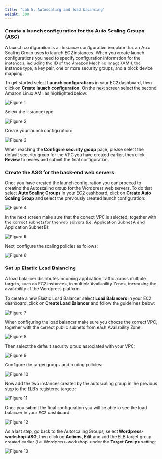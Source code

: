```yaml
---
title: "Lab 5: Autoscaling and load balancing"
weight: 300
---
```


### Create a launch configuration for the Auto Scaling Groups (ASG)

A launch configuration is an instance configuration template that an Auto Scaling Group uses to launch EC2 instances. When you create launch configurations you need to specify configuration information for the instances, including the ID of the Amazon Machine Image (AMI), the instance type, a key pair, one or more security groups, and a block device mapping. 

To get started select **Launch configurations** in your EC2 dashboard, then click on **Create launch configuration**. On the next screen select the second Amazon Linux AMI, as highlighted below:

![Figure 1](/images/asg1.png)

Select the instance type:

![Figure 2](/images/asg2.png)

Create your launch configuration:

![Figure 3](/images/asg3.png)

When reaching the **Configure security group** page, please select the default security group for the VPC you have created earlier, then click **Review** to review and submit the final configuration.

### Create the ASG for the back-end web servers

Once you have created the launch configuration you can proceed to creating the Autoscaling group for the Wordpress web servers. To do that select **Auto Scaling Groups** in your EC2 dashboard, click on **Create Auto Scaling Group** and select the previously created launch configuration:

![Figure 4](/images/asg4.png)

In the next screen make sure that the correct VPC is selected, together with the correct subnets for the web servers (i.e. Application Subnet A and Application Subnet B):

![Figure 5](/images/asg5.png)

Next, configure the scaling policies as follows:

![Figure 6](/images/asg6.png)

### Set up Elastic Load Balancing

A load balancer distributes incoming application traffic across multiple targets, such as EC2 instances, in multiple Availability Zones, increasing the availability of the Wordpress platform.

To create a new Elastic Load Balancer select **Load Balancers** in your EC2 dashboard, click on **Create Load Balancer** and follow the guidelines below:

![Figure 7](/images/asg7.png)

When configuring the load balancer make sure you choose the correct VPC, together with the correct public subnets from each Availability Zone:

![Figure 8](/images/asg8.png)

Then select the default security group associated with your VPC:

![Figure 9](/images/asg9.png)

Configure the target groups and routing policies:

![Figure 10](/images/asg10.png)

Now add the two instances created by the autoscaling group in the previous step to the ELB’s registered targets:

![Figure 11](/images/asg11.png)

Once you submit the final configuration you will be able to see the load balancer in your EC2 dashboard:

![Figure 12](/images/asg12.png)

As a last step, go back to the Autoscaling Groups, select **Wordpress-workshop-ASG**, then click on **Actions, Edit** and add the ELB target group created earlier (i.e. Wordpress-workshop) under the **Target Groups** setting:

![Figure 13](/images/asg13.png)







